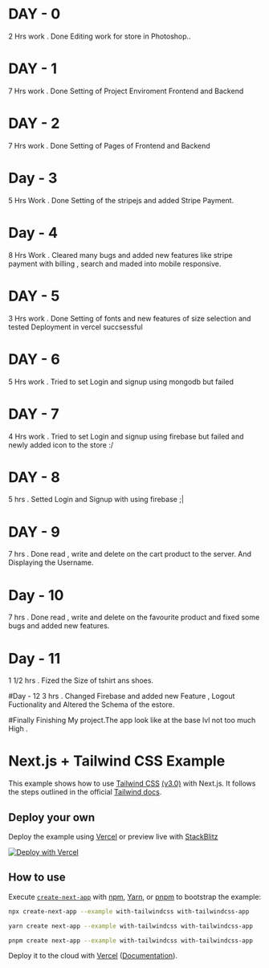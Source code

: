 # DAY - 0
2 Hrs work . Done Editing work for store in Photoshop..

# DAY - 1
7 Hrs work . Done Setting of Project Enviroment Frontend and Backend

# DAY - 2
7 Hrs work . Done Setting of Pages of Frontend and Backend

# Day - 3
5 Hrs Work . Done Setting of the stripejs and added Stripe Payment.

# Day - 4
8 Hrs Work . Cleared many bugs and added new features like stripe payment with billing , search and maded into mobile responsive.

# DAY - 5
3 Hrs work . Done Setting of fonts and new features of size selection and tested Deployment in vercel succsessful

# DAY - 6
5 Hrs work . Tried to set Login and signup using mongodb but failed

# DAY - 7
4 Hrs work . Tried to set Login and signup using firebase but failed and newly added icon to the store :/

# DAY - 8
5 hrs . Setted Login and Signup with using firebase ;|

# DAY - 9
7 hrs . Done read , write and delete on the cart product to the server. And Displaying the Username.

# Day - 10
7 hrs . Done read , write and delete on the favourite product and fixed some bugs and added new features.

# Day - 11
1 1/2 hrs . Fized the Size of tshirt ans shoes.

#Day - 12
3 hrs . Changed Firebase and added new Feature , Logout Fuctionality and Altered the Schema of the estore.

#Finally Finishing My project.The app look like at the base lvl not too much High . 

# Next.js + Tailwind CSS Example

This example shows how to use [Tailwind CSS](https://tailwindcss.com/) [(v3.0)](https://tailwindcss.com/blog/tailwindcss-v3) with Next.js. It follows the steps outlined in the official [Tailwind docs](https://tailwindcss.com/docs/guides/nextjs).

## Deploy your own

Deploy the example using [Vercel](https://vercel.com?utm_source=github&utm_medium=readme&utm_campaign=next-example) or preview live with [StackBlitz](https://stackblitz.com/github/vercel/next.js/tree/canary/examples/with-tailwindcss)

[![Deploy with Vercel](https://vercel.com/button)](https://vercel.com/new/git/external?repository-url=https://github.com/vercel/next.js/tree/canary/examples/with-tailwindcss&project-name=with-tailwindcss&repository-name=with-tailwindcss)

## How to use

Execute [`create-next-app`](https://github.com/vercel/next.js/tree/canary/packages/create-next-app) with [npm](https://docs.npmjs.com/cli/init), [Yarn](https://yarnpkg.com/lang/en/docs/cli/create/), or [pnpm](https://pnpm.io) to bootstrap the example:

```bash
npx create-next-app --example with-tailwindcss with-tailwindcss-app
```

```bash
yarn create next-app --example with-tailwindcss with-tailwindcss-app
```

```bash
pnpm create next-app --example with-tailwindcss with-tailwindcss-app
```

Deploy it to the cloud with [Vercel](https://vercel.com/new?utm_source=github&utm_medium=readme&utm_campaign=next-example) ([Documentation](https://nextjs.org/docs/deployment)).

